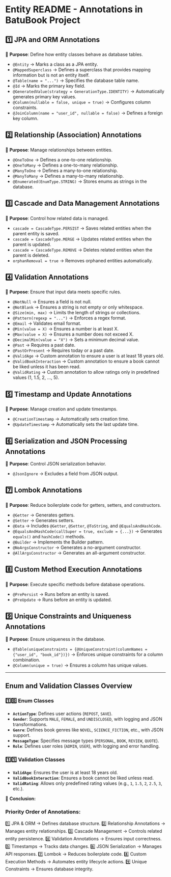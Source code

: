 # Entity README - Annotations in BatuBook Project

## 1️⃣ JPA and ORM Annotations

📌 **Purpose**: Define how entity classes behave as database tables.

- `@Entity` → Marks a class as a JPA entity.
- `@MappedSuperclass` → Defines a superclass that provides mapping information but is not an entity itself.
- `@Table(name = "...")` → Specifies the database table name.
- `@Id` → Marks the primary key field.
- `@GeneratedValue(strategy = GenerationType.IDENTITY)` → Automatically generates primary key values.
- `@Column(nullable = false, unique = true)` → Configures column constraints.
- `@JoinColumn(name = "user_id", nullable = false)` → Defines a foreign key column.

## 2️⃣ Relationship (Association) Annotations

📌 **Purpose**: Manage relationships between entities.

- `@OneToOne` → Defines a one-to-one relationship.
- `@OneToMany` → Defines a one-to-many relationship.
- `@ManyToOne` → Defines a many-to-one relationship.
- `@ManyToMany` → Defines a many-to-many relationship.
- `@Enumerated(EnumType.STRING)` → Stores enums as strings in the database.

## 3️⃣ Cascade and Data Management Annotations

📌 **Purpose**: Control how related data is managed.

- `cascade = CascadeType.PERSIST` → Saves related entities when the parent entity is saved.
- `cascade = CascadeType.MERGE` → Updates related entities when the parent is updated.
- `cascade = CascadeType.REMOVE` → Deletes related entities when the parent is deleted.
- `orphanRemoval = true` → Removes orphaned entities automatically.

## 4️⃣ Validation Annotations

📌 **Purpose**: Ensure that input data meets specific rules.

- `@NotNull` → Ensures a field is not null.
- `@NotBlank` → Ensures a string is not empty or only whitespace.
- `@Size(min, max)` → Limits the length of strings or collections.
- `@Pattern(regexp = "...")` → Enforces a regex format.
- `@Email` → Validates email format.
- `@Min(value = X)` → Ensures a number is at least X.
- `@Max(value = X)` → Ensures a number does not exceed X.
- `@DecimalMin(value = "X")` → Sets a minimum decimal value.
- `@Past` → Requires a past date.
- `@PastOrPresent` → Requires today or a past date.
- `@ValidAge` → Custom annotation to ensure a user is at least 18 years old.
- `@ValidBookInteraction` → Custom annotation to ensure a book cannot be liked unless it has been read.
- `@ValidRating` → Custom annotation to allow ratings only in predefined values (1, 1.5, 2, ..., 5).

## 5️⃣ Timestamp and Update Annotations

📌 **Purpose**: Manage creation and update timestamps.

- `@CreationTimestamp` → Automatically sets creation time.
- `@UpdateTimestamp` → Automatically sets the last update time.

## 6️⃣ Serialization and JSON Processing Annotations

📌 **Purpose**: Control JSON serialization behavior.

- `@JsonIgnore` → Excludes a field from JSON output.

## 7️⃣ Lombok Annotations

📌 **Purpose**: Reduce boilerplate code for getters, setters, and constructors.

- `@Getter` → Generates getters.
- `@Setter` → Generates setters.
- `@Data` → Includes `@Getter`, `@Setter`, `@ToString`, and `@EqualsAndHashCode`.
- `@EqualsAndHashCode(callSuper = true, exclude = {...})` → Generates `equals()` and `hashCode()` methods.
- `@Builder` → Implements the Builder pattern.
- `@NoArgsConstructor` → Generates a no-argument constructor.
- `@AllArgsConstructor` → Generates an all-argument constructor.

## 8️⃣ Custom Method Execution Annotations

📌 **Purpose**: Execute specific methods before database operations.

- `@PrePersist` → Runs before an entity is saved.
- `@PreUpdate` → Runs before an entity is updated.

## 9️⃣ Unique Constraints and Uniqueness Annotations

📌 **Purpose**: Ensure uniqueness in the database.

- `@Table(uniqueConstraints = {@UniqueConstraint(columnNames = {"user_id", "book_id"})})` → Enforces unique constraints for a column combination.
- `@Column(unique = true)` → Ensures a column has unique values.

---

## Enum and Validation Classes Overview

### 1️⃣0️⃣ Enum Classes

- **`ActionType`**: Defines user actions (`REPOST`, `SAVE`).
- **`Gender`**: Supports `MALE`, `FEMALE`, and `UNDISCLOSED`, with logging and JSON transformations.
- **`Genre`**: Defines book genres like `NOVEL`, `SCIENCE_FICTION`, etc., with JSON support.
- **`MessageType`**: Specifies message types (`PERSONAL`, `BOOK`, `REVIEW`, `QUOTE`).
- **`Role`**: Defines user roles (`ADMIN`, `USER`), with logging and error handling.

### 1️⃣1️⃣ Validation Classes

- **`ValidAge`**: Ensures the user is at least 18 years old.
- **`ValidBookInteraction`**: Ensures a book cannot be liked unless read.
- **`ValidRating`**: Allows only predefined rating values (e.g., `1`, `1.5`, `2`, `2.5`, `3`, etc.).

📌 **Conclusion:**

### **Priority Order of Annotations:**
1️⃣ JPA & ORM → Defines database structure.
2️⃣ Relationship Annotations → Manages entity relationships.
3️⃣ Cascade Management → Controls related entity persistence.
4️⃣ Validation Annotations → Ensures input correctness.
5️⃣ Timestamps → Tracks data changes.
6️⃣ JSON Serialization → Manages API responses.
7️⃣ Lombok → Reduces boilerplate code.
8️⃣ Custom Execution Methods → Automates entity lifecycle actions.
9️⃣ Unique Constraints → Ensures database integrity.
